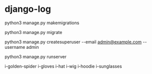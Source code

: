 # django-log

python3 manage.py makemigrations

python3 manage.py migrate

python3 manage.py createsuperuser --email admin@example.com --username admin

python3 manage.py runserver

<!-- <img data-v-38e36a7d="" src="/_nuxt/img/home-1-gloves.a3fad13.png" srcset="/_nuxt/img/home-1-gloves@2x.a52965c.png 2x" alt="" class="p-home t-questions w-1 i-gloves"> -->
i-golden-spider
i-gloves
i-hat
i-wig
i-hoodie
i-sunglasses

<!-- <img data-v-38e36a7d="" src="/_nuxt/img/category-1-hat.9af3c8b.png" srcset="/_nuxt/img/category-1-hat@2x.ba107e2.png 2x" alt="" class="p-category t-header w-1 i-hat"> -->
<!-- <img data-v-38e36a7d="" src="/_nuxt/img/category-1-wig.9391d33.png" srcset="/_nuxt/img/category-1-wig@2x.3f69f30.png 2x" alt="" class="p-category t-sidebar-legal w-1 i-wig"> -->
